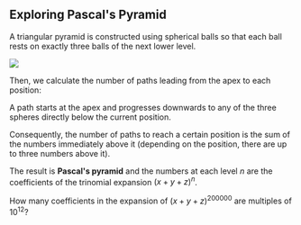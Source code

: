 ## Exploring Pascal's Pyramid


A triangular pyramid is constructed using spherical balls so that each ball rests on exactly three balls of the next lower level.

![](https://projecteuler.net/resources/images/0154_pyramid.png?1678992052)

Then, we calculate the number of paths leading from the apex to each position:

A path starts at the apex and progresses downwards to any of the three spheres directly below the current position.

Consequently, the number of paths to reach a certain position is the sum of the numbers immediately above it (depending on the position, there are up to three numbers above it).

The result is  **Pascal's pyramid**  and the numbers at each level  $n$  are the coefficients of the trinomial expansion  $(x+y+z)^n$.

How many coefficients in the expansion of  $(x+y+z)^{200000}$  are multiples of  $10^{12}$?
